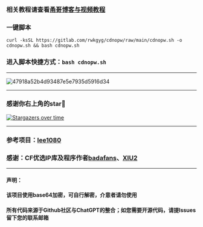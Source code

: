 
### 相关教程请查看[甬哥博客与视频教程](https://ygkkk.blogspot.com/2023/09/openwrt-cdnip.html)

### 一键脚本
```
curl -ksSL https://gitlab.com/rwkgyg/cdnopw/raw/main/cdnopw.sh -o cdnopw.sh && bash cdnopw.sh
```
### 进入脚本快捷方式：```bash cdnopw.sh```
--------------------------------------

![47918a52b4d93487e5e7935d5916d34](https://github.com/yonggekkk/openwrt_win64-ddns-cdnip/assets/121604513/dd6758ec-f8d4-4a6c-b51d-9144ec993193)

-------------------------------------------------------------
### 感谢你右上角的star🌟
[![Stargazers over time](https://starchart.cc/yonggekkk/openwrt_win64-ddns-cdnip.svg)](https://starchart.cc/yonggekkk/openwrt_win64-ddns-cdnip)

----------------------------------------
### 参考项目：[lee1080](https://github.com/lee1080/CloudflareSpeedTestDDNS)

### 感谢：CF优选IP库及程序作者[badafans](https://github.com/badafans/Cloudflare-IP-SpeedTest)、[XIU2](https://github.com/XIU2/CloudflareSpeedTest)

---------------------------------------
#### 声明：

#### 该项目使用base64加密，可自行解密，介意者请勿使用

#### 所有代码来源于Github社区与ChatGPT的整合；如您需要开源代码，请提Issues留下您的联系邮箱
